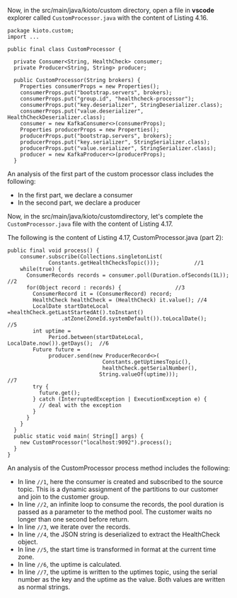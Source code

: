Now, in the src/main/java/kioto/custom directory, open a file in **vscode** explorer called `CustomProcessor.java` with the content of Listing 4.16.

```
package kioto.custom;
import ...

public final class CustomProcessor {

  private Consumer<String, HealthCheck> consumer;
  private Producer<String, String> producer;

  public CustomProcessor(String brokers) {
    Properties consumerProps = new Properties();
    consumerProps.put("bootstrap.servers", brokers);
    consumerProps.put("group.id", "healthcheck-processor");
    consumerProps.put("key.deserializer", StringDeserializer.class);
    consumerProps.put("value.deserializer",                        HealthCheckDeserializer.class);
    consumer = new KafkaConsumer<>(consumerProps);
    Properties producerProps = new Properties();
    producerProps.put("bootstrap.servers", brokers);
    producerProps.put("key.serializer", StringSerializer.class);
    producerProps.put("value.serializer", StringSerializer.class);
    producer = new KafkaProducer<>(producerProps);
  }
```

An analysis of the first part of the custom processor class includes the following:

- In the first part, we declare a consumer
- In the second part, we declare a producer


Now, in the src/main/java/kioto/customdirectory, let's complete the `CustomProcessor.java` file with the content of Listing 4.17.

The following is the content of Listing 4.17, CustomProcessor.java (part 2):

```
public final void process() {
    consumer.subscribe(Collections.singletonList(
             Constants.getHealthChecksTopic()));           //1
    while(true) {
      ConsumerRecords records = consumer.poll(Duration.ofSeconds(1L)); //2
      for(Object record : records) {                 //3
        ConsumerRecord it = (ConsumerRecord) record;
        HealthCheck healthCheck = (HealthCheck) it.value(); //4
        LocalDate startDateLocal =healthCheck.getLastStartedAt().toInstant()
                 .atZone(ZoneId.systemDefault()).toLocalDate();         //5
        int uptime =
             Period.between(startDateLocal, LocalDate.now()).getDays();  //6
        Future future =
             producer.send(new ProducerRecord<>(
                              Constants.getUptimesTopic(),
                              healthCheck.getSerialNumber(),
                             String.valueOf(uptime)));                  //7
        try {
          future.get();
        } catch (InterruptedException | ExecutionException e) {
          // deal with the exception
        }
      }
    }
  }
  public static void main( String[] args) {
    new CustomProcessor("localhost:9092").process();
  }
}
```

An analysis of the CustomProcessor process method includes the following:

- In line `//1`, here the consumer is created and subscribed to the source topic. This is a dynamic assignment of the partitions to our customer and join to the customer group.
- In line `//2`, an infinite loop to consume the records, the pool duration is passed as a parameter to the method pool. The customer waits no longer than one second before return.
- In line `//3`, we iterate over the records.
- In line `//4`, the JSON string is deserialized to extract the HealthCheck object.
- In line `//5`, the start time is transformed in format at the current time zone.
- In line `//6`, the uptime is calculated.
- In line `//7`, the uptime is written to the uptimes topic, using the serial number as the key and the uptime as the value. Both values are written as normal strings.
